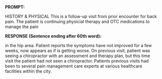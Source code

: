 **PROMPT:**

HISTORY & PHYSICAL This is a follow-up visit from prior encounter for back pain. The patient is continuing physicial therapy and OTC medications to manage the pain

**RESPONSE (Sentence ending after 60th word):**

in the hip area. Patient reports the symptoms have not improved for a few weeks, now appears as if is getting worse. On previous visit, patient was seeing a chiropractor with an assessment and therapy plan, but this time visit the patient had not seen a chiropractor. Patients previous visits had been to several pain management care experts at various healthcare facilities within the city. 